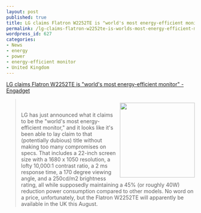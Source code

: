 ```yaml
---
layout: post
published: true
title: LG claims Flatron W2252TE is "world's most energy-efficient monitor"
permalink: /lg-claims-flatron-w2252te-is-worlds-most-energy-efficient-monitor/
wordpress_id: 627
categories:
- News
- energy
- power
- energy-efficient monitor
- United Kingdom
---
```



<a href="http://www.engadget.com/2008/06/12/lg-claims-flatron-w2252te-is-worlds-most-energy-efficient-moni/">LG claims Flatron W2252TE is "world's most energy-efficient monitor" - Engadget</a><br /><blockquote><img style="max-width: 800px; float: right; margin-top: 10px; margin-bottom: 10px; margin-left: 10px;" src="http://lh5.ggpht.com/-jMChYYB-plI/UVl_oOXH4iI/AAAAAAAAFw4/Jsp8v_QN6mY/lg-flatron-w2252te.jpg" width="200px"/><br /><br />LG has just announced what it claims to be the "world's most energy-efficient monitor," and it looks like it's been able to lay claim to that (potentially dubious) title without making too many compromises on specs. That includes a 22-inch screen size with a 1680 x 1050 resolution, a lofty 10,000:1 contrast ratio, a 2 ms response time, a 170 degree viewing angle, and a 250cd/m2 brightness rating, all while supposedly maintaining a 45% (or roughly 40W) reduction power consumption compared to other models. No word on a price, unfortunately, but the Flatron W2252TE will apparently be available in the UK this August.</blockquote>
